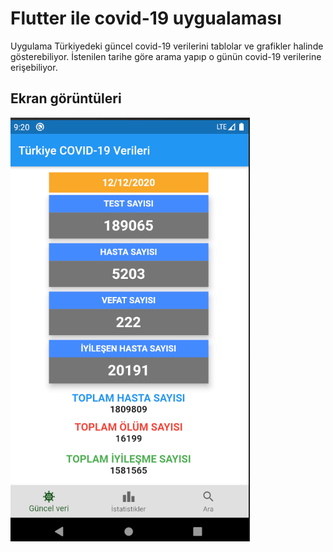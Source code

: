 # Flutter ile covid-19 uygualaması

Uygulama Türkiyedeki güncel covid-19 verilerini tablolar ve grafikler halinde gösterebiliyor. İstenilen tarihe göre arama yapıp o günün covid-19 verilerine erişebiliyor.

## Ekran görüntüleri
![](images/s1.bmp)



